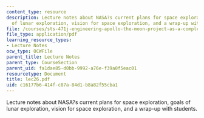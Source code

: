 ```yaml
---
content_type: resource
description: Lecture notes about NASA?s current plans for space exploration, goals
  of lunar exploration, vision for space exploration, and a wrap-up with students.
file: /courses/sts-471j-engineering-apollo-the-moon-project-as-a-complex-system-spring-2007/c16177b6414fc87a84d1b8a82f55cba1_lec26.pdf
file_type: application/pdf
learning_resource_types:
- Lecture Notes
ocw_type: OCWFile
parent_title: Lecture Notes
parent_type: CourseSection
parent_uid: fa1dae85-d0bb-9992-a76e-f39a0f5eac01
resourcetype: Document
title: lec26.pdf
uid: c16177b6-414f-c87a-84d1-b8a82f55cba1
---
```

Lecture notes about NASA?s current plans for space exploration, goals of lunar exploration, vision for space exploration, and a wrap-up with students.

